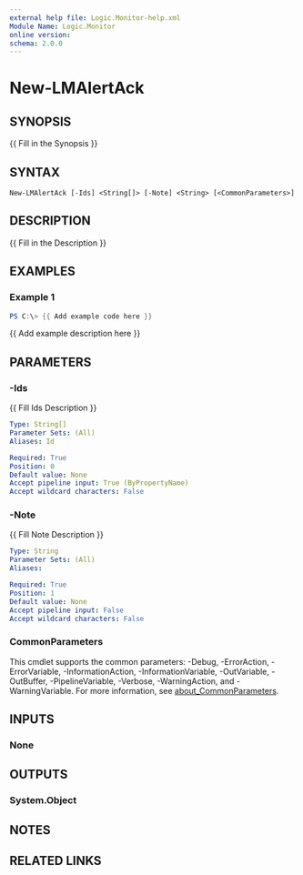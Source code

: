 ```yaml
---
external help file: Logic.Monitor-help.xml
Module Name: Logic.Monitor
online version:
schema: 2.0.0
---
```


# New-LMAlertAck

## SYNOPSIS
{{ Fill in the Synopsis }}

## SYNTAX

```
New-LMAlertAck [-Ids] <String[]> [-Note] <String> [<CommonParameters>]
```

## DESCRIPTION
{{ Fill in the Description }}

## EXAMPLES

### Example 1
```powershell
PS C:\> {{ Add example code here }}
```

{{ Add example description here }}

## PARAMETERS

### -Ids
{{ Fill Ids Description }}

```yaml
Type: String[]
Parameter Sets: (All)
Aliases: Id

Required: True
Position: 0
Default value: None
Accept pipeline input: True (ByPropertyName)
Accept wildcard characters: False
```

### -Note
{{ Fill Note Description }}

```yaml
Type: String
Parameter Sets: (All)
Aliases:

Required: True
Position: 1
Default value: None
Accept pipeline input: False
Accept wildcard characters: False
```

### CommonParameters
This cmdlet supports the common parameters: -Debug, -ErrorAction, -ErrorVariable, -InformationAction, -InformationVariable, -OutVariable, -OutBuffer, -PipelineVariable, -Verbose, -WarningAction, and -WarningVariable. For more information, see [about_CommonParameters](http://go.microsoft.com/fwlink/?LinkID=113216).

## INPUTS

### None
## OUTPUTS

### System.Object
## NOTES

## RELATED LINKS
